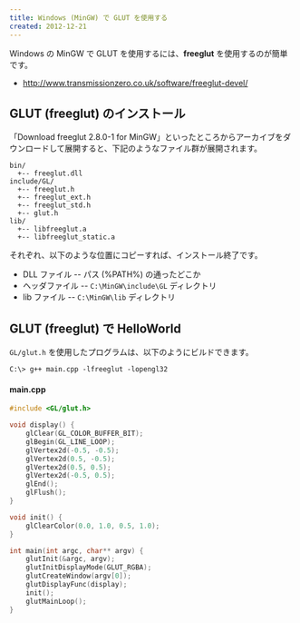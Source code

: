 ```yaml
---
title: Windows (MinGW) で GLUT を使用する
created: 2012-12-21
---
```


Windows の MinGW で GLUT を使用するには、**freeglut** を使用するのが簡単です。

* http://www.transmissionzero.co.uk/software/freeglut-devel/

GLUT (freeglut) のインストール
----

「Download freeglut 2.8.0-1 for MinGW」といったところからアーカイブをダウンロードして展開すると、下記のようなファイル群が展開されます。

```
bin/
  +-- freeglut.dll
include/GL/
  +-- freeglut.h
  +-- freeglut_ext.h
  +-- freeglut_std.h
  +-- glut.h
lib/
  +-- libfreeglut.a
  +-- libfreeglut_static.a
```

それぞれ、以下のような位置にコピーすれば、インストール終了です。

* DLL ファイル -- パス (%PATH%) の通ったどこか
* ヘッダファイル -- `C:\MinGW\include\GL` ディレクトリ
* lib ファイル -- `C:\MinGW\lib` ディレクトリ


GLUT (freeglut) で HelloWorld
----

`GL/glut.h` を使用したプログラムは、以下のようにビルドできます。

```
C:\> g++ main.cpp -lfreeglut -lopengl32
```

#### main.cpp

```cpp
#include <GL/glut.h>

void display() {
    glClear(GL_COLOR_BUFFER_BIT);
    glBegin(GL_LINE_LOOP);
    glVertex2d(-0.5, -0.5);
    glVertex2d(0.5, -0.5);
    glVertex2d(0.5, 0.5);
    glVertex2d(-0.5, 0.5);
    glEnd();
    glFlush();
}

void init() {
    glClearColor(0.0, 1.0, 0.5, 1.0);
}

int main(int argc, char** argv) {
    glutInit(&argc, argv);
    glutInitDisplayMode(GLUT_RGBA);
    glutCreateWindow(argv[0]);
    glutDisplayFunc(display);
    init();
    glutMainLoop();
}
```

